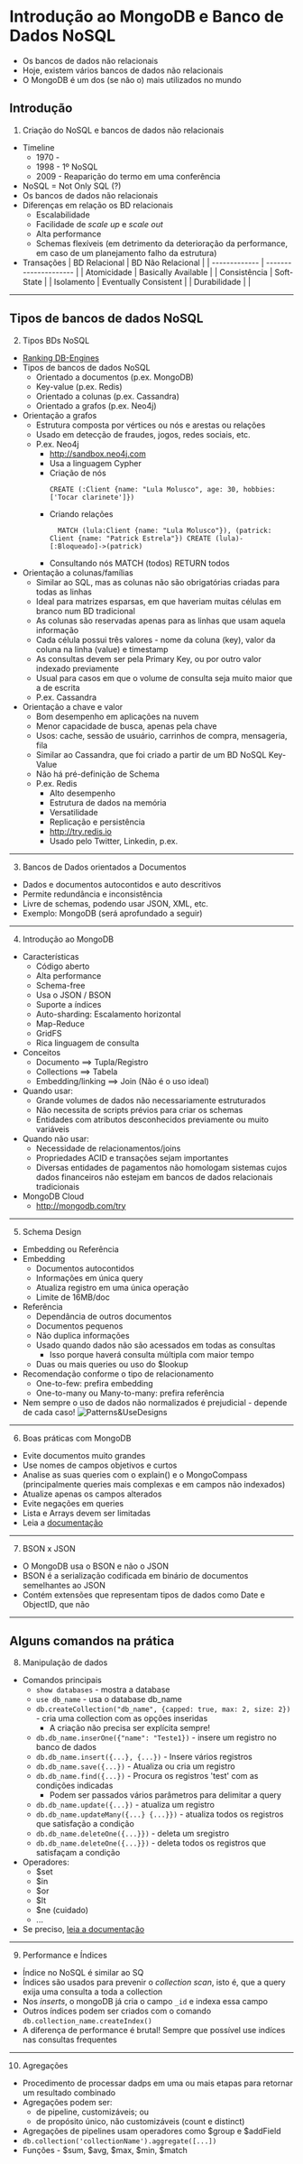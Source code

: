 # Introdução ao MongoDB e Banco de Dados NoSQL

- Os bancos de dados não relacionais 
- Hoje, existem vários bancos de dados não relacionais
- O MongoDB é um dos (se não o) mais utilizados no mundo

## Introdução
1. Criação do NoSQL e bancos de dados não relacionais
- Timeline
  - 1970 - 
  - 1998 - 1º NoSQL
  - 2009 - Reaparição do termo em uma conferência 
- NoSQL = Not Only SQL (?)
- Os bancos de dados não relacionais 
- Diferenças em relação os BD relacionais
  - Escalabilidade
  - Facilidade de *scale up* e *scale out*
  - Alta performance
  - Schemas flexíveis (em detrimento da deterioração da performance, em caso de um planejamento falho da estrutura)
- Transações
  | BD Relacional | BD Não Relacional     |
  | ------------- | --------------------- |
  | Atomicidade   | Basically Available   |
  | Consistência  | Soft-State            |
  | Isolamento    | Eventually Consistent |
  | Durabilidade  |                       |
-----
## Tipos de bancos de dados NoSQL
2. Tipos BDs NoSQL
- [Ranking DB-Engines](https://db-engines.com/en/ranking)
- Tipos de bancos de dados NoSQL
   - Orientado a documentos (p.ex. MongoDB)
   - Key-value (p.ex. Redis)
   - Orientado a colunas (p.ex. Cassandra)
   - Orientado a grafos (p.ex. Neo4j)
- Orientação a grafos
  - Estrutura composta por vértices ou nós e arestas ou relações
  - Usado em detecção de fraudes, jogos, redes sociais, etc.
  - P.ex. Neo4j
    - http://sandbox.neo4j.com
    - Usa a linguagem Cypher
    - Criação de nós
      ```cypher
      CREATE (:Client {name: "Lula Molusco", age: 30, hobbies: ['Tocar clarinete']})
      ```
    - Criando relações
      ```cypher 
        MATCH (lula:Client {name: "Lula Molusco"}), (patrick: Client {name: "Patrick Estrela"}) CREATE (lula)-[:Bloqueado]->(patrick)
      ```
    - Consultando nós
      MATCH (todos) RETURN todos
- Orientação a colunas/famílias
  - Similar ao SQL, mas as colunas não são obrigatórias criadas para todas as linhas
  - Ideal para matrizes esparsas, em que haveriam muitas células em branco num BD tradicional
  - As colunas são reservadas apenas para as linhas que usam aquela informação
  - Cada célula possui três valores - nome da coluna (key), valor da coluna na linha (value) e timestamp 
  - As consultas devem ser pela Primary Key, ou por outro valor indexado previamente
  - Usual para casos em que o volume de consulta seja muito maior que a de escrita
  - P.ex. Cassandra
- Orientação a chave e valor
  - Bom desempenho em aplicações na nuvem
  - Menor capacidade de busca, apenas pela chave
  - Usos: cache, sessão de usuário, carrinhos de compra, mensageria, fila
  - Similar ao Cassandra, que foi criado a partir de um BD NoSQL Key-Value
  - Não há pré-definição de Schema 
  - P.ex. Redis
    - Alto desempenho
    - Estrutura de dados na memória
    - Versatilidade
    - Replicação e persistência
    - http://try.redis.io
    - Usado pelo Twitter, Linkedin, p.ex.
------
3. Bancos de Dados orientados a Documentos
- Dados e documentos autocontidos e auto descritivos
- Permite redundância e inconsistência
- Livre de schemas, podendo usar JSON, XML, etc.
- Exemplo: MongoDB (será aprofundado a seguir)
-----
4. Introdução ao MongoDB
- Características
  - Código aberto
  - Alta performance
  - Schema-free
  - Usa o JSON / BSON 
  - Suporte a índices 
  - Auto-sharding: Escalamento horizontal
  - Map-Reduce
  - GridFS
  - Rica linguagem de consulta
- Conceitos
  - Documento ==> Tupla/Registro
  - Collections ==> Tabela
  - Embedding/linking ==> Join (Não é o uso ideal)
- Quando usar:
  - Grande volumes de dados não necessariamente estruturados
  - Não necessita de scripts prévios para criar os schemas
  - Entidades com atributos desconhecidos previamente ou muito variáveis 
- Quando não usar:
  - Necessidade de relacionamentos/joins
  - Propriedades ACID e transações sejam importantes
  - Diversas entidades de pagamentos não homologam sistemas cujos dados financeiros não estejam em bancos de dados relacionais tradicionais
- MongoDB Cloud
  - http://mongodb.com/try  
----- 
5. Schema Design
- Embedding ou Referência
- Embedding
  - Documentos autocontidos
  - Informações em única query
  - Atualiza registro em uma única operação
  - Limite de 16MB/doc
- Referência
  - Dependância de outros documentos
  - Documentos pequenos
  - Não duplica informações
  - Usado quando dados não são acessados em todas as consultas 
    - Isso porque haverá consulta múltipla com maior tempo
  - Duas ou mais queries ou uso do $lookup  
- Recomendação conforme o tipo de relacionamento
  - One-to-few: prefira embedding
  - One-to-many ou Many-to-many: prefira referência
- Nem sempre o uso de dados não normalizados é prejudicial - depende de cada caso!
  ![Patterns&UseDesigns](../imagens/Patterns%26UseCases.png)
------
6. Boas práticas com MongoDB
- Evite documentos muito grandes
- Use nomes de campos objetivos e curtos
- Analise as suas queries com o explain() e o MongoCompass (principalmente queries mais complexas e em campos não indexados)
- Atualize apenas os campos alterados
- Evite negações em queries
- Lista e Arrays devem ser limitadas
- Leia a [documentação](http://www.mongodb.com)
-----
7. BSON x JSON
- O MongoDB usa o BSON e não o JSON 
- BSON é a serialização codificada em binário de documentos semelhantes ao JSON
- Contém extensões que representam tipos de dados como Date e ObjectID, que não
-----
## Alguns comandos na prática
8. Manipulação de dados
- Comandos principais
  - `show databases` - mostra a database
  - `use db_name` - usa o database db_name 
  - `db.createCollection("db_name", {capped: true, max: 2, size: 2})` - cria uma collection com as opções inseridas
    - A criação não precisa ser explícita sempre!
  - `db.db_name.inserOne({"name": "Teste1})` - insere um registro no banco de dados
  - `db.db_name.insert({...}, {...})` - Insere vários registros
  - `db.db_name.save({...})` - Atualiza ou cria um registro
  - `db.db_name.find({...})` - Procura os registros 'test' com as condições indicadas
    - Podem ser passados vários parâmetros para delimitar a query
  - `db.db_name.update({...})` - atualiza um registro
  - `db.db_name.updateMany({...} {...}})` - atualiza todos os registros que satisfação a condição
  - `db.db_name.deleteOne({...}})` - deleta um sregistro
  - `db.db_name.deleteOne({...}})` - deleta todos os registros que satisfaçam a condição 
- Operadores:
  - $set
  - $in
  - $or
  - $lt
  - $ne (cuidado)
  - ...
- Se preciso, [leia a documentação](http://docs.mongodb.com/manual/tutorial/query-documents)
-----
9. Performance e Índices
- Índice no NoSQL é similar ao SQ
- Índices são usados para prevenir o *collection scan*, isto é, que a query exija uma consulta a toda a collection
- Nos *inserts*, o mongoDB já cria o campo `_id` e indexa essa campo
- Outros índices podem ser criados com o comando `db.collection_name.createIndex()` 
- A diferença de performance é brutal! Sempre que possível use indíces nas consultas frequentes
-----
10. Agregações
- Procedimento de processar dadps em uma ou mais etapas para retornar um resultado combinado
- Agregações podem ser:
  - de pipeline, customizáveis; ou
  - de propósito único, não customizáveis (count e distinct)
- Agregações de pipelines usam operadores como $group e $addField
- `db.collection('collectionName').aggregate([...])` 
- Funções - $sum, $avg, $max, $min, $match
